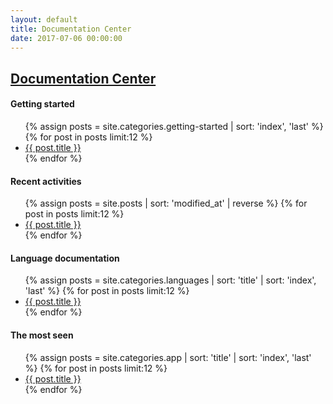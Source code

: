 ```yaml
---
layout: default
title: Documentation Center
date: 2017-07-06 00:00:00
---
```


<h2 class="doc-center">
  <a href="/">Documentation Center </a>
  <a href="/feed.xml" >
    <i class="fa fa-rss side-bar-rss"></i>
  </a>
</h2>

<div class="container">
  <div class="row">
    <div class="col-xs-6 col-sm-4">
      <div class="card">
        <div class="card-block">
          <h4 class="card-title">Getting started</h4>
          <p class="card-text">
            <ul class="list-unstyled">
              {% assign posts = site.categories.getting-started | sort: 'index', 'last' %}
              {% for post in posts limit:12 %}
                <li>
                  <a href="{{ post.url }}">{{ post.title }}</a>
                </li>
              {% endfor %}
            </ul>
          </p>
        </div>
      </div>
    </div>
    <div class="col-xs-6 col-sm-4">
      <div class="card">
        <div class="card-block">
          <h4 class="card-title">Recent activities</h4>
          <p class="card-text">
            <ul class="list-unstyled">
              {% assign posts = site.posts | sort: 'modified_at' | reverse %}
              {% for post in posts limit:12 %}
                <li>
                  <a href="{{ post.url }}">{{ post.title }}</a>
                </li>
              {% endfor %}
            </ul>
          </p>
        </div>
      </div>
    </div>
  </div>
</div>

<div class="container">
  <div class="row">
    <div class="col-xs-6 col-sm-4">
      <div class="card">
        <div class="card-block">
          <h4 class="card-title">Language documentation</h4>
          <p class="card-text">
            <ul class="list-unstyled">
              {% assign posts = site.categories.languages | sort: 'title' | sort: 'index', 'last' %}
              {% for post in posts limit:12 %}
                <li>
                  <a href="{{ post.url }}">{{ post.title }}</a>
                </li>
              {% endfor %}
            </ul>
          </p>
        </div>
      </div>
    </div>
    <div class="col-xs-6 col-sm-4">
      <div class="card">
        <div class="card-block">
          <h4 class="card-title">The most seen</h4>
          <p class="card-text">
            <ul class="list-unstyled">
              {% assign posts = site.categories.app | sort: 'title' | sort: 'index', 'last' %}
              {% for post in posts limit:12 %}
                <li>
                  <a href="{{ post.url }}">{{ post.title }}</a>
                </li>
              {% endfor %}
            </ul>
          </p>
        </div>
      </div>
    </div>
  </div>
</div>
